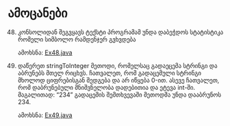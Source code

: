 # ამოცანები

48. კონსოლიდან შეგვყავს ტექსტი პროგრამამ უნდა დაბეჭდოს სტატისტიკა რომელი სიმბოლო რამდენჯერ გვხვდება

    ამოხსნა: [Ex48.java](Ex48.java)

49. დაწერეთ stringToInteger მეთოდი, რომელსაც გადაეცემა სტრინგი და აბრუნებს მთელ რიცხვს. ჩათვალეთ, რომ გადაცემული სტრინგი მხოლოდ ციფრებისგან შედგება და არ იწყება 0-ით. ასევე ჩათვალეთ, რომ დაბრუნებული მნიშვნელობა დადებითია და ეტევა int-ში. მაგალითად: “234” გადაცემის შემთხვევაში მეთოდმა უნდა დააბრუნოს 234. 


    ამოხსნა: [Ex49.java](Ex49.java)
